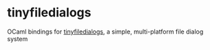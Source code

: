# tinyfiledialogs

OCaml bindings for [tinyfiledialogs](https://sourceforge.net/projects/tinyfiledialogs/), a simple, multi-platform file dialog system
